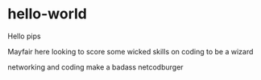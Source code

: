 # hello-world

Hello pips

Mayfair here looking to score some wicked skills on coding to be a wizard

networking and coding make a badass netcodburger

